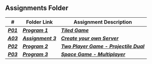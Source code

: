 ##  Assignments Folder

|   #   | Folder Link | Assignment Description |
| :---: | ----------- | ---------------------- |
| ***<a href="https://github.com/kylekgordon/5443-2D-Gordon/tree/main/Assignments/PO1">P01</a>*** | ***<a href="https://github.com/kylekgordon/5443-2D-Gordon/tree/main/Assignments/PO1"> Program 1 </a>*** | ***<a href="https://github.com/kylekgordon/5443-2D-Gordon/tree/main/Assignments/PO1"> Tiled Game</a>*** |
| ***<a href="https://github.com/kylekgordon/5443-2D-Gordon/tree/main/Assignments/A03">A03</a>*** | ***<a href="https://github.com/kylekgordon/5443-2D-Gordon/tree/main/Assignments/A03"> Assignment 3 </a>*** | ***<a href="https://github.com/kylekgordon/5443-2D-Gordon/tree/main/Assignments/A03"> Create your own Server</a>*** |
| ***<a href="https://github.com/kylekgordon/5443-2D-Gordon/tree/main/Assignments/P02">P02</a>*** | ***<a href="https://github.com/kylekgordon/5443-2D-Gordon/tree/main/Assignments/P02"> Program 2 </a>*** | ***<a href="https://github.com/kylekgordon/5443-2D-Gordon/tree/main/Assignments/P02"> Two Player Game  - Projectile Dual</a>*** |
| ***<a href="https://github.com/kylekgordon/5443-2D-Gordon/tree/main/Assignments/P03">P03</a>*** | ***<a href="https://github.com/kylekgordon/5443-2D-Gordon/tree/main/Assignments/P03"> Program 3 </a>*** | ***<a href="https://github.com/kylekgordon/5443-2D-Gordon/tree/main/Assignments/P03"> Space Game - Multiplayer</a>*** |
